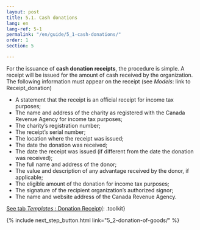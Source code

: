 ```yaml
---
layout: post
title: 5.1. Cash donations
lang: en
lang-ref: 5-1
permalink: "/en/guide/5_1-cash-donations/"
order: 1
section: 5

---
```

For the issuance of **cash donation receipts**, the procedure is simple. A receipt will be issued for the amount of cash received by the organization. The following information must appear on the receipt (see _Models_: link to Receipt_donation)

* A statement that the receipt is an official receipt for income tax purposes;
* The name and address of the charity as registered with the Canada Revenue Agency for income tax purposes;
* The charity’s registration number;
* The receipt’s serial number;
* The location where the receipt was issued;
* The date the donation was received;
* The date the receipt was issued (if different from the date the donation was received);
* The full name and address of the donor;
* The value and description of any advantage received by the donor, if applicable;
* The eligible amount of the donation for income tax purposes;
* The signature of the recipient organization’s authorized signor;
* The name and website address of the Canada Revenue Agency.

[See tab _Templates_ : Donation Receipt]({{site.baseurl}}/en/toolkit/templates/){: .toolkit}

{% include next_step_button.html link="5_2-donation-of-goods/" %}